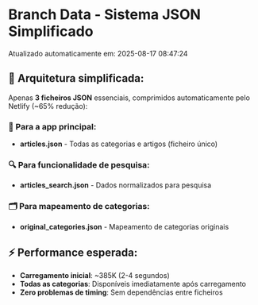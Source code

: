 # Branch Data - Sistema JSON Simplificado
Atualizado automaticamente em: 2025-08-17 08:47:24

## 🎯 Arquitetura simplificada:
Apenas **3 ficheiros JSON** essenciais, comprimidos automaticamente pelo Netlify (~65% redução):

### 📱 Para a app principal:
- **articles.json** - Todas as categorias e artigos (ficheiro único)

### 🔍 Para funcionalidade de pesquisa:
- **articles_search.json** - Dados normalizados para pesquisa

### 🗂️ Para mapeamento de categorias:
- **original_categories.json** - Mapeamento de categorias originais

## ⚡ Performance esperada:
- **Carregamento inicial**: ~385K (2-4 segundos)
- **Todas as categorias**: Disponíveis imediatamente após carregamento
- **Zero problemas de timing**: Sem dependências entre ficheiros
